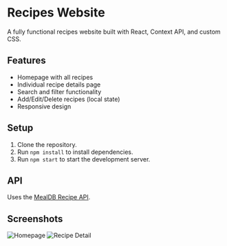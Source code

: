 # Recipes Website

A fully functional recipes website built with React, Context API, and custom CSS.

## Features
- Homepage with all recipes
- Individual recipe details page
- Search and filter functionality
- Add/Edit/Delete recipes (local state)
- Responsive design

## Setup
1. Clone the repository.
2. Run `npm install` to install dependencies.
3. Run `npm start` to start the development server.

## API
Uses the [MealDB Recipe API](https://www.themealdb.com/api.php).

## Screenshots
![Homepage](screenshots/home.png)
![Recipe Detail](screenshots/recipe-detail.png)